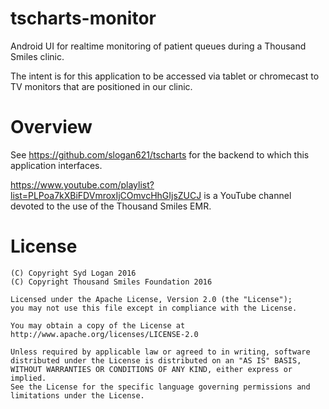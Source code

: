 # tscharts-monitor

Android UI for realtime monitoring of patient queues during a Thousand Smiles
clinic.

The intent is for this application to be accessed via tablet or chromecast to
TV monitors that are positioned in our clinic.

# Overview

See https://github.com/slogan621/tscharts for the backend to which this
application interfaces.

https://www.youtube.com/playlist?list=PLPoa7kXBiFDVmroxIjCOmvcHhGIjsZUCJ is a YouTube channel devoted to the use of the Thousand Smiles EMR.

# License

```
(C) Copyright Syd Logan 2016
(C) Copyright Thousand Smiles Foundation 2016

Licensed under the Apache License, Version 2.0 (the "License");
you may not use this file except in compliance with the License.

You may obtain a copy of the License at
http://www.apache.org/licenses/LICENSE-2.0

Unless required by applicable law or agreed to in writing, software
distributed under the License is distributed on an "AS IS" BASIS,
WITHOUT WARRANTIES OR CONDITIONS OF ANY KIND, either express or implied.
See the License for the specific language governing permissions and
limitations under the License.

